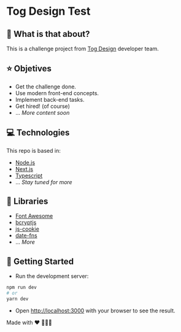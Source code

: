 # Tog Design Test

## :thinking: What is that about?

This is a challenge project from [Tog Design](https://tog.design) developer team.

## ⭐ Objetives

- Get the challenge done.
- Use modern front-end concepts.
- Implement back-end tasks.
- Get hired! (of course)
- ... _More content soon_

## 💻 Technologies

This repo is based in:

- [Node.js](https://nodejs.org/)
- [Next.js](https://nextjs.org/)
- [Typescript](https://www.typescriptlang.org/)
- ... _Stay tuned for more_

## 📁 Libraries

- [Font Awesome](https://fontawesome.com/)
- [bcryptjs](https://www.npmjs.com/package/bcryptjs)
- [js-cookie](https://www.npmjs.com/package/js-cookie)
- [date-fns](https://date-fns.org)
- ... _More_

## 🚀 Getting Started

- Run the development server:

```bash
npm run dev
# or
yarn dev
```

- Open [http://localhost:3000](http://localhost:3000) with your browser to see the result.

Made with :heart: 👨🏻‍💻

<!--
## Deploy on Vercel

The easiest way to deploy your Next.js app is to use the [Vercel Platform](https://vercel.com/new?utm_medium=default-template&filter=next.js&utm_source=create-next-app&utm_campaign=create-next-app-readme) from the creators of Next.js.

Check out our [Next.js deployment documentation](https://nextjs.org/docs/deployment) for more details. -->
